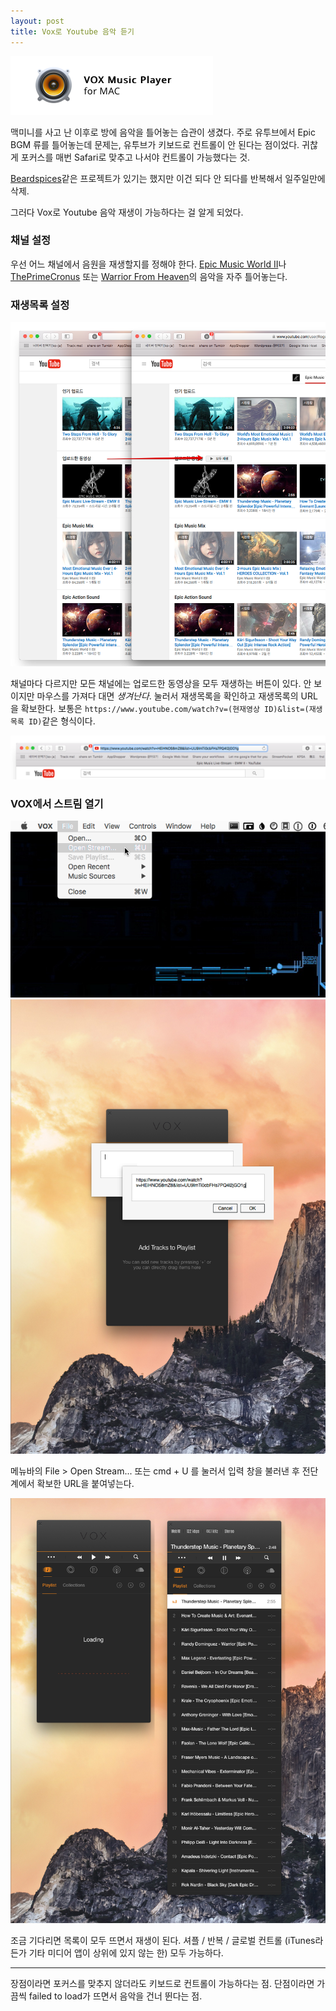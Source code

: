 ```yaml
---
layout: post
title: Vox로 Youtube 음악 듣기
---
```


![](/Resources/2016-07-22/vox_music.png)

맥미니를 사고 난 이후로 방에 음악을 틀어놓는 습관이 생겼다. 주로 유투브에서 Epic BGM 류를 틀어놓는데 문제는, 유투브가 키보드로 컨트롤이 안 된다는 점이었다. 귀찮게 포커스를 매번 Safari로 맞추고 나서야 컨트롤이 가능했다는 것.

[Beardspices](https://github.com/beardedspice/beardedspice)같은 프로젝트가 있기는 했지만 이건 되다 안 되다를 반복해서 일주일만에 삭제.

그러다 Vox로 Youtube 음악 재생이 가능하다는 걸 알게 되었다.

### 채널 설정

우선 어느 채널에서 음원을 재생할지를 정해야 한다. [Epic Music World II](https://www.youtube.com/user/RogueOfAvatar)나 [ThePrimeCronus](https://www.youtube.com/user/ThePrimeCronus) 또는 [Warrior From Heaven](https://www.youtube.com/user/WarriorFromHeaven)의 음악을 자주 틀어놓는다.

### 재생목록 설정

![](/Resources/2016-07-22/play_all.png)

채널마다 다르지만 모든 채널에는 업로드한 동영상을 모두 재생하는 버튼이 있다. 안 보이지만 마우스를 가져다 대면 *생겨난다*. 눌러서 재생목록을 확인하고 재생목록의 URL을 확보한다. 보통은 `https://www.youtube.com/watch?v=(현재영상 ID)&list=(재생목록 ID)`같은 형식이다.

![](/Resources/2016-07-22/yt_url.png)

### VOX에서 스트림 열기

![](/Resources/2016-07-22/open_stream.png) ![](/Resources/2016-07-22/vox.png)

메뉴바의 File > Open Stream... 또는 cmd + U 를 눌러서 입력 창을 불러낸 후 전단계에서 확보한 URL을 붙여넣는다.

![](/Resources/2016-07-22/vox_added.png)

조금 기다리면 목록이 모두 뜨면서 재생이 된다. 셔플 / 반복 / 글로벌 컨트롤 (iTunes라든가 기타 미디어 앱이 상위에 있지 않는 한) 모두 가능하다.



------

장점이라면 포커스를 맞추지 않더라도 키보드로 컨트롤이 가능하다는 점. 단점이라면 가끔씩 failed to load가 뜨면서 음악을 건너 뛴다는 점.